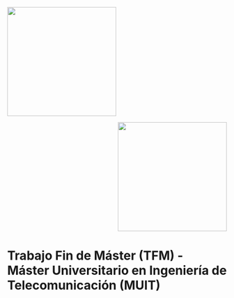 <p align="left">
  <img src="https://github.com/martinezgarciadavid/tfm-muit-etsit-upm/blob/main/Recursos/Im%C3%A1genes/etsit_logo.png" width="250"/>
</p>

<p align="right">
  <img src="https://github.com/martinezgarciadavid/tfm-muit-etsit-upm/blob/main/Recursos/Im%C3%A1genes/upm_logo.png" width="250"/>
</p>

# Trabajo Fin de Máster (TFM) - Máster Universitario en Ingeniería de Telecomunicación (MUIT)
